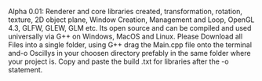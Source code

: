 Alpha 0.01: Renderer and core libraries created, transformation, rotation, texture, 2D object plane, Window Creation, Management and Loop, OpenGL 4.3, GLFW, GLEW, GLM etc. Its open source and can be compiled and used universally via G++ on Windows, MacOS and Linux. Please Download all Files into a single folder, using G++ drag the Main.cpp file onto the terminal and-o Oscillys in your choosen directory prefably in the same folder where your project is. Copy and paste the build .txt for libraries after the -o statement.
